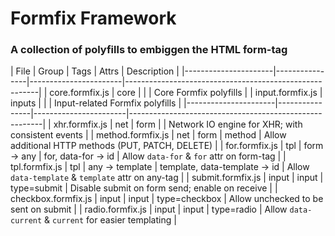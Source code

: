 # Formfix Framework

### A collection of polyfills to embiggen the HTML form-tag


| File                 | Group  | Tags           | Attrs                 | Description                                            |
|----------------------|----------------|-----------------------|--------------------------------------------------------|
| core.formfix.js      | core  |             |                       | Core Formfix polyfills                                 |
| input.formfix.js     | inputs  |             |                       | Input-related Formfix polyfills                                  |
|----------------------|----------------|-----------------------|--------------------------------------------------------|
| xhr.formfix.js       | net  |  form           |                       | Network IO engine for XHR; with consistent events      |
| method.formfix.js    | net  |  form           | method                | Allow additional HTTP methods (PUT, PATCH, DELETE)     |
| for.formfix.js       | tpl  |  form -> any    | for, data-for -> id   | Allow `data-for` & `for` attr on form-tag              |
| tpl.formfix.js       | tpl  |  any -> template    | template, data-template -> id   | Allow `data-template` & `template` attr on any-tag              |
| submit.formfix.js    | input  |  input          | type=submit           | Disable submit on form send; enable on receive         | 
| checkbox.formfix.js  | input  |  input          | type=checkbox         | Allow unchecked to be sent on submit                   |
| radio.formfix.js     | input  |  input          | type=radio            | Allow `data-current` & `current` for easier templating |